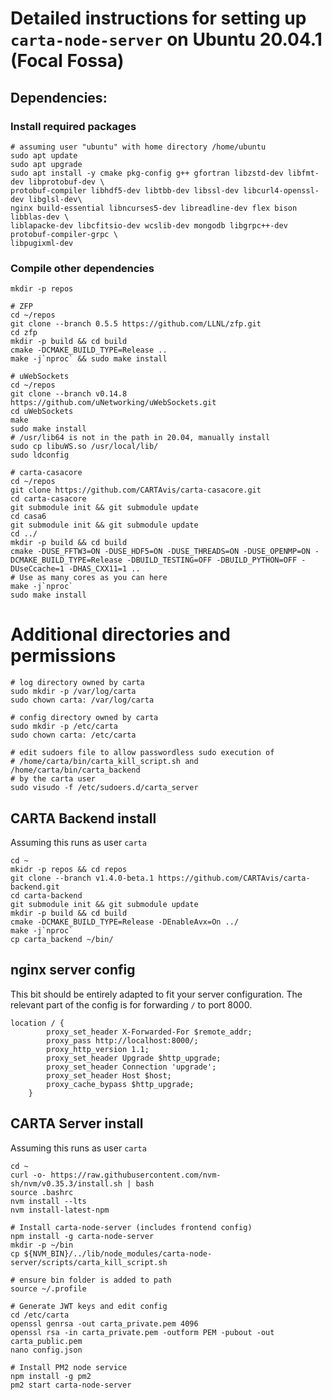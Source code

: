 # Detailed instructions for setting up `carta-node-server` on Ubuntu 20.04.1 (Focal Fossa)

## Dependencies:
### Install required packages
```shell script
# assuming user "ubuntu" with home directory /home/ubuntu
sudo apt update
sudo apt upgrade
sudo apt install -y cmake pkg-config g++ gfortran libzstd-dev libfmt-dev libprotobuf-dev \
protobuf-compiler libhdf5-dev libtbb-dev libssl-dev libcurl4-openssl-dev libglsl-dev\
nginx build-essential libncurses5-dev libreadline-dev flex bison libblas-dev \
liblapacke-dev libcfitsio-dev wcslib-dev mongodb libgrpc++-dev protobuf-compiler-grpc \
libpugixml-dev
```

### Compile other dependencies 
```shell script
mkdir -p repos

# ZFP
cd ~/repos
git clone --branch 0.5.5 https://github.com/LLNL/zfp.git
cd zfp
mkdir -p build && cd build
cmake -DCMAKE_BUILD_TYPE=Release ..
make -j`nproc` && sudo make install

# uWebSockets
cd ~/repos
git clone --branch v0.14.8 https://github.com/uNetworking/uWebSockets.git
cd uWebSockets
make
sudo make install
# /usr/lib64 is not in the path in 20.04, manually install
sudo cp libuWS.so /usr/local/lib/
sudo ldconfig

# carta-casacore
cd ~/repos
git clone https://github.com/CARTAvis/carta-casacore.git
cd carta-casacore
git submodule init && git submodule update
cd casa6
git submodule init && git submodule update
cd ../
mkdir -p build && cd build
cmake -DUSE_FFTW3=ON -DUSE_HDF5=ON -DUSE_THREADS=ON -DUSE_OPENMP=ON -DCMAKE_BUILD_TYPE=Release -DBUILD_TESTING=OFF -DBUILD_PYTHON=OFF -DUseCcache=1 -DHAS_CXX11=1 ..
# Use as many cores as you can here
make -j`nproc`
sudo make install
```

# Additional directories and permissions
```shell script
# log directory owned by carta
sudo mkdir -p /var/log/carta
sudo chown carta: /var/log/carta

# config directory owned by carta
sudo mkdir -p /etc/carta
sudo chown carta: /etc/carta

# edit sudoers file to allow passwordless sudo execution of 
# /home/carta/bin/carta_kill_script.sh and /home/carta/bin/carta_backend
# by the carta user  
sudo visudo -f /etc/sudoers.d/carta_server
``` 

## CARTA Backend install
Assuming this runs as user `carta`

```shell script
cd ~
mkidr -p repos && cd repos
git clone --branch v1.4.0-beta.1 https://github.com/CARTAvis/carta-backend.git
cd carta-backend
git submodule init && git submodule update
mkdir -p build && cd build
cmake -DCMAKE_BUILD_TYPE=Release -DEnableAvx=On ../
make -j`nproc`
cp carta_backend ~/bin/
```  

## nginx server config
This bit should be entirely adapted to fit your server configuration. The relevant part of the config is for forwarding `/` to port 8000.
```nginx
location / {
        proxy_set_header X-Forwarded-For $remote_addr;
        proxy_pass http://localhost:8000/;
        proxy_http_version 1.1;
        proxy_set_header Upgrade $http_upgrade;
        proxy_set_header Connection 'upgrade';
        proxy_set_header Host $host;
        proxy_cache_bypass $http_upgrade;
    }

```

## CARTA Server install
Assuming this runs as user `carta`
```shell script
cd ~
curl -o- https://raw.githubusercontent.com/nvm-sh/nvm/v0.35.3/install.sh | bash
source .bashrc
nvm install --lts
nvm install-latest-npm

# Install carta-node-server (includes frontend config)
npm install -g carta-node-server
mkdir -p ~/bin
cp ${NVM_BIN}/../lib/node_modules/carta-node-server/scripts/carta_kill_script.sh

# ensure bin folder is added to path
source ~/.profile

# Generate JWT keys and edit config
cd /etc/carta
openssl genrsa -out carta_private.pem 4096
openssl rsa -in carta_private.pem -outform PEM -pubout -out carta_public.pem
nano config.json

# Install PM2 node service
npm install -g pm2
pm2 start carta-node-server
```